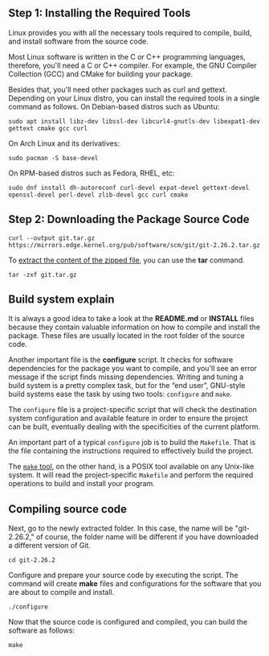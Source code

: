

## Step 1: Installing the Required Tools

Linux provides you with all the necessary tools required to compile, build, and install software from the source code.

Most Linux software is written in the C or C++ programming languages, therefore, you'll need a C or C++ compiler. For example, the GNU Compiler Collection (GCC) and CMake for building your package.

Besides that, you'll need other packages such as curl and gettext. Depending on your Linux distro, you can install the required tools in a single command as follows.
On Debian-based distros such as Ubuntu:

 `sudo apt install libz-dev libssl-dev libcurl4-gnutls-dev libexpat1-dev gettext cmake gcc curl` 

On Arch Linux and its derivatives:

 `sudo pacman -S base-devel` 

On RPM-based distros such as Fedora, RHEL, etc:

 `sudo dnf install dh-autoreconf curl-devel expat-devel gettext-devel openssl-devel perl-devel zlib-devel gcc curl cmake`

## Step 2: Downloading the Package Source Code

```
curl --output git.tar.gz https://mirrors.edge.kernel.org/pub/software/scm/git/git-2.26.2.tar.gz
```

To [extract the content of the zipped file](https://www.makeuseof.com/extract-tar-gz/), you can use the **tar** command.

 `tar -zxf git.tar.gz`
 
## Build system explain

It is always a good idea to take a look at the **README.md** or **INSTALL** files because they contain valuable information on how to compile and install the package. These files are usually located in the root folder of the source code.

Another important file is the **configure** script. It checks for software dependencies for the package you want to compile, and you'll see an error message if the script finds missing dependencies.
Writing and tuning a build system is a pretty complex task, but for the “end user”, GNU-style build systems ease the task by using two tools: `configure` and `make`.

The `configure` file is a project-specific script that will check the destination system configuration and available feature in order to ensure the project can be built, eventually dealing with the specificities of the current platform.

An important part of a typical `configure` job is to build the `Makefile`. That is the file containing the instructions required to effectively build the project.

The [`make` tool](https://en.wikipedia.org/wiki/Make_(software)?ref=itsfoss.com), on the other hand, is a POSIX tool available on any Unix-like system. It will read the project-specific `Makefile` and perform the required operations to build and install your program.


## Compiling source code
Next, go to the newly extracted folder. In this case, the name will be "git-2.26.2," of course, the folder name will be different if you have downloaded a different version of Git.

 `cd git-2.26.2` 

Configure and prepare your source code by executing the script. The command will create **make** files and configurations for the software that you are about to compile and install.

 `./configure`


Now that the source code is configured and compiled, you can build the software as follows:

 `make`